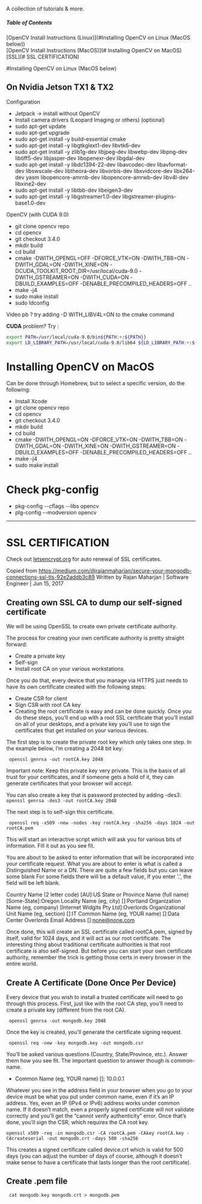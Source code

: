 A collection of tutorials &amp; more.

##### Table of Contents  
[OpenCV Install Instructions (Linux)](#Installing OpenCV on Linux (MacOS below))  
[OpenCV Install Instructions (MacOS)](# Installing OpenCV on MacOS)
[SSL](# SSL CERTIFICATION)


#Installing OpenCV on Linux (MacOS below)
## On Nvidia Jetson TX1 & TX2
Configuration

- Jetpack -> install without OpenCV
- Install camera drivers (Leopard Imaging or others) (optional)
- sudo apt-get update
- sudo apt-get upgrade
- sudo apt-get install -y build-essential cmake
- sudo apt-get install -y libgtkglext1-dev libvtk6-dev
- sudo apt-get install -y zlib1g-dev libjpeg-dev libwebp-dev libpng-dev libtiff5-dev libjasper-dev libopenexr-dev libgdal-dev
- sudo apt-get install -y libdc1394-22-dev libavcodec-dev libavformat-dev libswscale-dev libtheora-dev libvorbis-dev libxvidcore-dev libx264-dev yasm libopencore-amrnb-dev libopencore-amrwb-dev libv4l-dev libxine2-dev
- sudo apt-get install -y libtbb-dev libeigen3-dev
- sudo apt-get install -y libgstreamer1.0-dev libgstreamer-plugins-base1.0-dev

OpenCV (with CUDA 9.0)

- git clone opencv repo
- cd opencv
- git checkout 3.4.0
- mkdir build
- cd build
- cmake -DWITH_OPENGL=OFF -DFORCE_VTK=ON -DWITH_TBB=ON -DWITH_GDAL=ON -DWITH_XINE=ON -DCUDA_TOOLKIT_ROOT_DIR=/usr/local/cuda-9.0 -DWITH_GSTREAMER=ON     -DWITH_CUDA=ON -DBUILD_EXAMPLES=OFF -DENABLE_PRECOMPILED_HEADERS=OFF ..
- make -j4
- sudo make install
- sudo ldconfig

Video pb ? try adding -D WITH_LIBV4L=ON to the cmake command

**CUDA** problem? Try :
```bash
export PATH=/usr/local/cuda-9.0/bin${PATH:+:${PATH}}
export LD_LIBRARY_PATH=/usr/local/cuda-9.0/lib64 ${LD_LIBRARY_PATH:+:${LD_LIBRARY_PATH}}
```

# Installing OpenCV on MacOS
Can be done through Homebrew, but to select a specific version, do the following:

- Install Xcode
- git clone opencv repo
- cd opencv
- git checkout 3.4.0
- mkdir build
- cd build
- cmake -DWITH_OPENGL=ON -DFORCE_VTK=ON -DWITH_TBB=ON -DWITH_GDAL=ON -DWITH_XINE=ON -DWITH_GSTREAMER=ON -DBUILD_EXAMPLES=OFF -DENABLE_PRECOMPILED_HEADERS=OFF ..
- make -j4
- sudo make install

# Check pkg-config
- pkg-config --cflags --libs opencv
- plg-config --modversion opencv
___________________________________________________________________________________________________________________________
# SSL CERTIFICATION
Check out [letsencrypt.org](https://letsencrypt.org/) for auto renewal of SSL certificates.


Copied from https://medium.com/@rajanmaharjan/secure-your-mongodb-connections-ssl-tls-92e2addb3c89
Written by Rajan Maharjan | Software Engineer | Jun 15, 2017
## Creating own SSL CA to dump our self-signed certificate
We will be using OpenSSL to create own private certificate authority.

The process for creating your own certificate authority is pretty straight forward:

- Create a private key
- Self-sign
- Install root CA on your various workstations

Once you do that, every device that you manage via HTTPS just needs to have its own certificate created with the following steps:

- Create CSR for client
- Sign CSR with root CA key
- Creating the root certificate is easy and can be done quickly. Once you do these steps, you’ll end up with a root SSL certificate that you’ll install on all of your desktops, and a private key you’ll use to sign the certificates that get installed on your various devices.

The first step is to create the private root key which only takes one step. In the example below, I’m creating a 2048 bit key:

` openssl genrsa -out rootCA.key 2048`

Important note: Keep this private key very private. This is the basis of all trust for your certificates, and if someone gets a hold of it, they can generate certificates that your browser will accept. 

You can also create a key that is password protected by adding -des3:
` openssl genrsa -des3 -out rootCA.key 2048`


The next step is to self-sign this certificate.

` openssl req -x509 -new -nodes -key rootCA.key -sha256 -days 1024 -out rootCA.pem`

This will start an interactive script which will ask you for various bits of information. Fill it out as you see fit.

You are about to be asked to enter information that will be incorporated
into your certificate request.
What you are about to enter is what is called a Distinguished Name or a DN.
There are quite a few fields but you can leave some blank
For some fields there will be a default value,
If you enter '.', the field will be left blank.

Country Name (2 letter code) [AU]:US
State or Province Name (full name) [Some-State]:Oregon
Locality Name (eg, city) []:Portland
Organization Name (eg, company) [Internet Widgits Pty Ltd]:Overlords
Organizational Unit Name (eg, section) []:IT
Common Name (eg, YOUR name) []:Data Center Overlords
Email Address []:none@none.com

Once done, this will create an SSL certificate called rootCA.pem, signed by itself, valid for 1024 days, and it will act as our root certificate. The interesting thing about traditional certificate authorities is that root certificate is also self-signed. But before you can start your own certificate authority, remember the trick is getting those certs in every browser in the entire world.

## Create A Certificate (Done Once Per Device)

Every device that you wish to install a trusted certificate will need to go through this process. First, just like with the root CA step, you’ll need to create a private key (different from the root CA).

` openssl genrsa -out mongodb.key 2048`

Once the key is created, you’ll generate the certificate signing request.

` openssl req -new -key mongodb.key -out mongodb.csr`

You’ll be asked various questions (Country, State/Province, etc.). Answer them how you see fit. The important question to answer though is common-name.

- Common Name (eg, YOUR name) []: 10.0.0.1

Whatever you see in the address field in your browser when you go to your device must be what you put under common name, even if it’s an IP address. Yes, even an IP (IPv4 or IPv6) address works under common name. If it doesn’t match, even a properly signed certificate will not validate correctly and you’ll get the “cannot verify authenticity” error. Once that’s done, you’ll sign the CSR, which requires the CA root key.

`openssl x509 -req -in mongodb.csr -CA rootCA.pem -CAkey rootCA.key -CAcreateserial -out mongodb.crt -days 500 -sha256`

This creates a signed certificate called device.crt which is valid for 500 days (you can adjust the number of days of course, although it doesn’t make sense to have a certificate that lasts longer than the root certificate).

## Create .pem file

` cat mongodb.key mongodb.crt > mongodb.pem`
